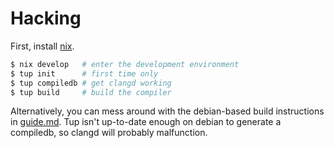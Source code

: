 # Hacking

First, install [nix](https://nixos.org/).

```sh
$ nix develop   # enter the development environment
$ tup init      # first time only
$ tup compiledb # get clangd working
$ tup build     # build the compiler
```

Alternatively, you can mess around with the debian-based build instructions in
[guide.md](docs/guide.md). Tup isn't up-to-date enough on debian to generate a
compiledb, so clangd will probably malfunction.
